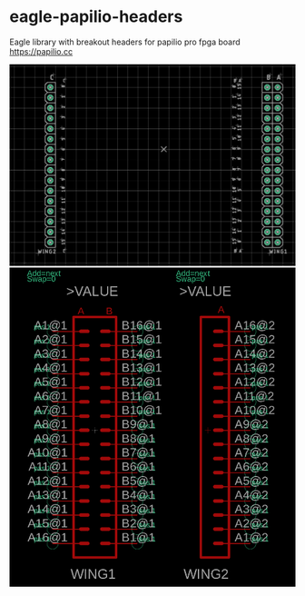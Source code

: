 # eagle-papilio-headers
Eagle library with breakout headers for papilio pro fpga board https://papilio.cc

![footprint](images/papilio-pro-pin-headers.png)
![schematic](images/papilio-pro-pin-headers-device.png)
